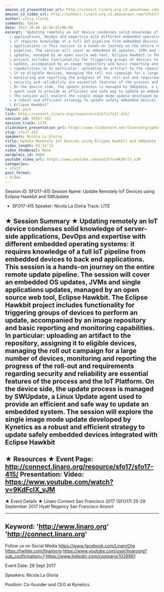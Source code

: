 ```yaml
---
amazon_s3_presentation_url: http://connect.linaro.org.s3.amazonaws.com/sfo17/Presentations/SFO17-415%20Update%20Remotely%20with%20Hawkbit.pdf
amazon_s3_video_url: http://connect.linaro.org.s3.amazonaws.com/sfo17/Videos/SFO17-415%20-%20Update%20Remotely%20IoT%20Devices%20using%20Eclipse%20Hawkbit%20and%20SWUpdate.mp4
author: celia.ilardi
comments: false
date: 2017-10-06 16:56:02+00:00
excerpt: "Updating remotely an IoT device condenses solid knowledge of server-side\
  \ applications, DevOps and expertise with different embedded operating systems:\
  \ it requires knowledge of a full IoT pipeline from embedded devices to back end\
  \ applications.\n This session is a hands-on journey on the entire remote update\
  \ pipeline. The session will cover an embedded OS updates, JVMs and single applications\
  \ updates, managed by an open source web tool, Eclipse Hawkbit.\n The Eclipse Hawkbit\
  \ project includes functionality for triggering groups of devices to perform an\
  \ update, accompanied by an image repository and basic reporting and monitoring\
  \ capabilities.\n In particular: uploading an artifact to the repository, assigning\
  \ it to eligible devices, managing the roll out campaign for a large number of devices,\
  \ monitoring and reporting the progress of the roll-out and requirements regarding\
  \ security and reliability are essential features of the process and the IoT Platform.\n\
  \ On the device side, the update process is managed by SWUpdate, a Linux Update\
  \ agent used to provide an efficient and safe way to update an embedded system.\
  \ The session will explore the single image mode update developed by Kynetics as\
  \ a robust and efficient strategy to update safely embedded devices integrated with\
  \ Eclipse Hawkbit"
layout: post
link: http://connect.linaro.org/resource/sfo17/sfo17-415/
session_id: SFO17-415
session_track: LITE
slideshare_presentation_url: https://www.slideshare.net/linaroorg/update-remotely-iot-devices-using-eclipse-hawkbit-and-swupdate-sfo17415
slug: sfo17-415
speakers: Nicola La Gloria
title: Update Remotely IoT Devices using Eclipse Hawkbit and SWUpdate - SFO17-415
video_length: 01:12:13
video_thumbnail: None
wordpress_id: 6069
youtube_video_url: https://www.youtube.com/watch?v=9KdFclX_vJM
categories:
- sfo17
post_format:
- Video
---
```


Session ID: SFO17-415
Session Name: Update Remotely IoT Devices using Eclipse Hawkbit and SWUpdate
- SFO17-415
Speaker: Nicola La Gloria
Track: LITE

★ Session Summary ★
Updating remotely an IoT device condenses solid knowledge of server-side applications, DevOps and expertise with different embedded operating systems: it requires knowledge of a full IoT pipeline from embedded devices to back end applications.
This session is a hands-on journey on the entire remote update pipeline. The session will cover an embedded OS updates, JVMs and single applications updates, managed by an open source web tool, Eclipse Hawkbit.
The Eclipse Hawkbit project includes functionality for triggering groups of devices to perform an update, accompanied by an image repository and basic reporting and monitoring capabilities.
In particular: uploading an artifact to the repository, assigning it to eligible devices, managing the roll out campaign for a large number of devices, monitoring and reporting the progress of the roll-out and requirements regarding security and reliability are essential features of the process and the IoT Platform.
On the device side, the update process is managed by SWUpdate, a Linux Update agent used to provide an efficient and safe way to update an embedded system. The session will explore the single image mode update developed by Kynetics as a robust and efficient strategy to update safely embedded devices integrated with Eclipse Hawkbit
---------------------------------------------------
★ Resources ★
Event Page: http://connect.linaro.org/resource/sfo17/sfo17-415/
Presentation:
Video: https://www.youtube.com/watch?v=9KdFclX_vJM
---------------------------------------------------

★ Event Details ★
Linaro Connect San Francisco 2017 (SFO17)
25-29 September 2017
Hyatt Regency San Francisco Airport

---------------------------------------------------
Keyword:
'http://www.linaro.org'
'http://connect.linaro.org'
---------------------------------------------------
Follow us on Social Media
https://www.facebook.com/LinaroOrg
https://twitter.com/linaroorg
https://www.youtube.com/user/linaroorg?sub_confirmation=1
https://www.linkedin.com/company/1026961

Event Date: 28 Sept 2017

Speakers: Nicola La Gloria

Position: Co-founder and CEO at Kynetics
